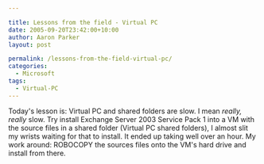 ```yaml
---

title: Lessons from the field - Virtual PC
date: 2005-09-20T23:42:00+10:00
author: Aaron Parker
layout: post

permalink: /lessons-from-the-field-virtual-pc/
categories:
  - Microsoft
tags:
  - Virtual-PC
---
```

Today's lesson is: Virtual PC and shared folders are slow. I mean _really, really_ slow. Try install Exchange Server 2003 Service Pack 1 into a VM with the source files in a shared folder (Virtual PC shared folders), I almost slit my wrists waiting for that to install. It ended up taking well over an hour. My work around: ROBOCOPY the sources files onto the VM's hard drive and install from there.
